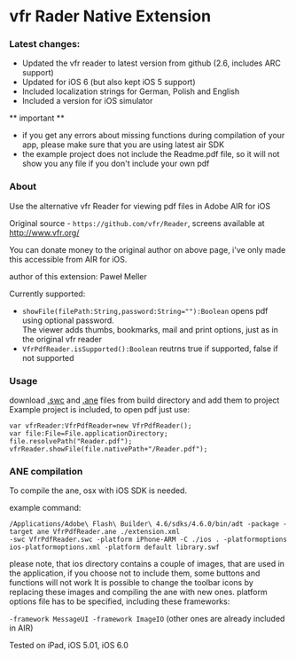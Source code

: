 # vfr Rader Native Extension #

### Latest changes:
* Updated the vfr reader to latest version from github (2.6, includes ARC support)
* Updated for iOS 6 (but also kept iOS 5 support)
* Included localization strings for German, Polish and English
* Included a version for iOS simulator

** important **

* if you get any errors about missing functions during compilation of your app, please make sure that you are using latest air SDK
* the example project does not include the Readme.pdf file, so it will not show you any file if you don't include your own pdf 

### About ###

Use the alternative vfr Reader for viewing pdf files in Adobe AIR for iOS

Original source - `https://github.com/vfr/Reader`, screens available at http://www.vfr.org/

You can donate money to the original author on above page, i've only made this accessible from AIR for iOS.

author of this extension: Paweł Meller

Currently supported:

* `showFile(filePath:String,password:String=""):Boolean`
opens pdf using optional password.   
The viewer adds thumbs, bookmarks, mail and print options, just as in the original vfr reader
* `VfrPdfReader.isSupported():Boolean`
reutrns true if supported, false if not supported


### Usage ###
download [.swc](https://github.com/memeller/vfrReaderNativeExtension/raw/master/build/VfrPdfReader.swc) and [.ane](https://github.com/memeller/vfrReaderNativeExtension/raw/master/build/VfrPdfReader.ane) files from build directory and add them to project  
Example project is included, to open pdf just use:
    
    var vfrReader:VfrPdfReader=new VfrPdfReader();
    var file:File=File.applicationDirectory;
    file.resolvePath("Reader.pdf");
    vfrReader.showFile(file.nativePath+"/Reader.pdf");

### ANE compilation ###
To compile the ane, osx with iOS SDK is needed. 

example command:

    /Applications/Adobe\ Flash\ Builder\ 4.6/sdks/4.6.0/bin/adt -package -target ane VfrPdfReader.ane ./extension.xml 
    -swc VfrPdfReader.swc -platform iPhone-ARM -C ./ios . -platformoptions ios-platformoptions.xml -platform default library.swf

please note, that ios directory contains a couple of images, that are used in the application, if you choose not to include them, some buttons and functions will not work
It is possible to change the toolbar icons by replacing these images and compiling the ane with new ones.
platform options file has to be specified, including these frameworks:

`-framework MessageUI -framework ImageIO` (other ones are already included in AIR)

Tested on iPad, iOS 5.01, iOS 6.0